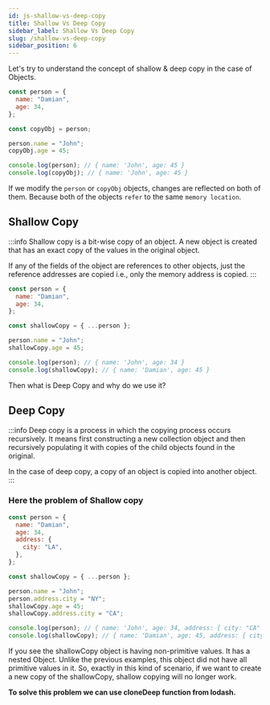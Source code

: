 ```yaml
---
id: js-shallow-vs-deep-copy
title: Shallow Vs Deep Copy
sidebar_label: Shallow Vs Deep Copy
slug: /shallow-vs-deep-copy
sidebar_position: 6
---
```


Let's try to understand the concept of shallow & deep copy in the case of Objects.

```js
const person = {
  name: "Damian",
  age: 34,
};

const copyObj = person;

person.name = "John";
copyObj.age = 45;

console.log(person); // { name: 'John', age: 45 }
console.log(copyObj); // { name: 'John', age: 45 }
```

If we modify the `person` or `copyObj` objects, changes are reflected on both of them. Because both of the objects `refer` to the same `memory location`.

## Shallow Copy

:::info
Shallow copy is a bit-wise copy of an object. A new object is created that has an exact copy of the values in the original object.

If any of the fields of the object are references to other objects, just the reference addresses are copied i.e., only the memory address is copied.
:::

```js
const person = {
  name: "Damian",
  age: 34,
};

const shallowCopy = { ...person };

person.name = "John";
shallowCopy.age = 45;

console.log(person); // { name: 'John', age: 34 }
console.log(shallowCopy); // { name: 'Damian', age: 45 }
```

Then what is Deep Copy and why do we use it?

## Deep Copy

:::info
Deep copy is a process in which the copying process occurs recursively.
It means first constructing a new collection object and then recursively populating it with copies of the child objects found in the original.

In the case of deep copy, a copy of an object is copied into another object.
:::

### Here the problem of Shallow copy

```js
const person = {
  name: "Damian",
  age: 34,
  address: {
    city: "LA",
  },
};

const shallowCopy = { ...person };

person.name = "John";
person.address.city = "NY";
shallowCopy.age = 45;
shallowCopy.address.city = "CA";

console.log(person); // { name: 'John', age: 34, address: { city: "CA" } }
console.log(shallowCopy); // { name: 'Damian', age: 45, address: { city: "CA" } }
```

If you see the shallowCopy object is having non-primitive values. It has a nested Object. Unlike the previous examples, this object did not have all primitive values in it. So, exactly in this kind of scenario, if we want to create a new copy of the shallowCopy, shallow copying will no longer work.

**To solve this problem we can use cloneDeep function from lodash.**
